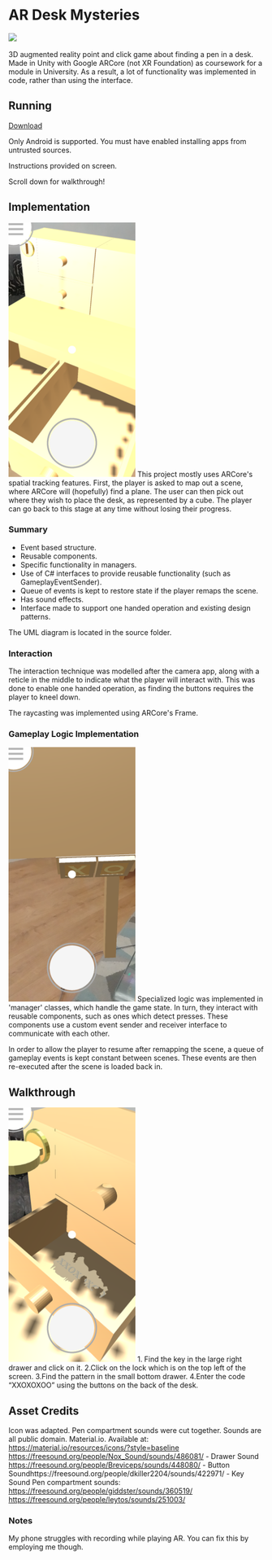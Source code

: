 # AR Desk Mysteries
<img src="https://raw.githubusercontent.com/giodestone/Desk-Mysteries-AR/master/Images/GIF.gif" height="500">

3D augmented reality point and click game about finding a pen in a desk. Made in Unity with Google ARCore (not XR Foundation) as coursework for a module in University. As a result, a lot of functionality was implemented in code, rather than using the interface.

## Running
[Download](TODO)

Only Android is supported. You must have enabled installing apps from untrusted sources.

Instructions provided on screen.

Scroll down for walkthrough!

## Implementation
<img src="https://raw.githubusercontent.com/giodestone/Desk-Mysteries-AR/master/Images/Image 1.png" height="500">
This project mostly uses ARCore's spatial tracking features. First, the player is asked to map out a scene, where ARCore will (hopefully) find a plane. The user can then pick out where they wish to place the desk, as represented by a cube. The player can go back to this stage at any time without losing their progress.

### Summary
* Event based structure.
* Reusable components.
* Specific functionality in managers.
* Use of C# interfaces to provide reusable functionality (such as GameplayEventSender).
* Queue of events is kept to restore state if the player remaps the scene.
* Has sound effects.
* Interface made to support one handed operation and existing design patterns.

The UML diagram is located in the source folder.

### Interaction
The interaction technique was modelled after the camera app, along with a reticle in the middle to indicate what the player will interact with. This was done to enable one handed operation, as finding the buttons requires the player to kneel down.

The raycasting was implemented using ARCore's Frame.

### Gameplay Logic Implementation
<img src="https://raw.githubusercontent.com/giodestone/Desk-Mysteries-AR/master/Images/Image 3.png" height="500">
Specialized logic was implemented in 'manager' classes, which handle the game state. In turn, they interact with reusable components, such as ones which detect presses. These components use a custom event sender and receiver interface to communicate with each other.

In order to allow the player to resume after remapping the scene, a queue of gameplay events is kept constant between scenes. These events are then re-executed after the scene is loaded back in.

## Walkthrough
<img src="https://raw.githubusercontent.com/giodestone/Desk-Mysteries-AR/master/Images/Image 2.png" height="500">
1. Find the key in the large right drawer and click on it.
2.Click on the lock which is on the top left of the screen.
3.Find the pattern in the small bottom drawer.
4.Enter the code “XXOXOXOO” using the buttons on the back of the desk.

## Asset Credits
Icon was adapted. Pen compartment sounds were cut together. Sounds are all public domain.
Material.io. Available at: https://material.io/resources/icons/?style=baseline
https://freesound.org/people/Nox_Sound/sounds/486081/ - Drawer Sound
https://freesound.org/people/Breviceps/sounds/448080/ - Button Soundhttps://freesound.org/people/dkiller2204/sounds/422971/ - Key Sound
Pen compartment sounds:
https://freesound.org/people/giddster/sounds/360519/
https://freesound.org/people/leytos/sounds/251003/

### Notes
My phone struggles with recording while playing AR. You can fix this by employing me though.